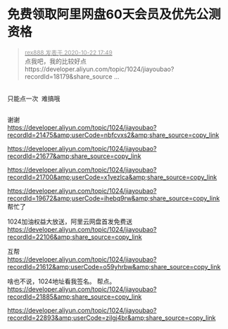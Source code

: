 # 免费领取阿里网盘60天会员及优先公测资格


<div class="quote"><blockquote><font size="2"><a href="https://www.hostloc.com/forum.php?mod=redirect&amp;goto=findpost&amp;pid=9337067&amp;ptid=757257" target="_blank"><font color="#999999">rex888 发表于 2020-10-22 17:49</font></a></font><br />
点我吧，我的比较好点<br />
https://developer.aliyun.com/topic/1024/jiayoubao?recordId=18179&amp;share_source ...</blockquote></div><br />
只能点一次&nbsp;&nbsp;难搞哦

<img src="static/image/smiley/default/lol.gif" smilieid="12" border="0" alt="" /><img src="static/image/smiley/default/lol.gif" smilieid="12" border="0" alt="" /><img src="static/image/smiley/default/lol.gif" smilieid="12" border="0" alt="" /><img src="static/image/smiley/default/lol.gif" smilieid="12" border="0" alt="" /><img src="static/image/smiley/default/lol.gif" smilieid="12" border="0" alt="" /><img src="static/image/smiley/default/lol.gif" smilieid="12" border="0" alt="" />

谢谢<img src="static/image/smiley/default/kiss.gif" smilieid="16" border="0" alt="" /><br />
https://developer.aliyun.com/topic/1024/jiayoubao?recordId=21475&amp;userCode=nbfcvxs2&amp;share_source=copy_link

https://developer.aliyun.com/topic/1024/jiayoubao?recordId=21677&amp;share_source=copy_link<img id="aimg_CY55l" onclick="zoom(this, this.src, 0, 0, 0)" class="zoom" src="https://cdn.jsdelivr.net/gh/hishis/forum-master/public/images/patch.gif" onmouseover="img_onmouseoverfunc(this)" onload="thumbImg(this)" border="0" alt="" />

https://developer.aliyun.com/topic/1024/jiayoubao?recordId=21700&amp;userCode=x1yezlca&amp;share_source=copy_link

https://developer.aliyun.com/topic/1024/jiayoubao?recordId=19672&amp;userCode=ihebq9rw&amp;share_source=copy_link<br />
帮忙了

1024加油权益大放送，阿里云网盘首发免费送 https://developer.aliyun.com/topic/1024/jiayoubao?recordId=22106&amp;share_source=copy_link

互帮<br />
https://developer.aliyun.com/topic/1024/jiayoubao?recordId=21612&amp;userCode=o59yhrbw&amp;share_source=copy_link

啥也不说，1024地址看我签名。 帮点。<br />
https://developer.aliyun.com/topic/1024/jiayoubao?recordId=21885&amp;share_source=copy_link<br />


https://developer.aliyun.com/topic/1024/jiayoubao?recordId=22893&amp;userCode=zilgj4br&amp;share_source=copy_link
